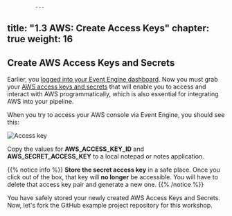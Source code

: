              ---
title: "1.3 AWS: Create Access Keys"
chapter: true
weight: 16
---

## Create AWS Access Keys and Secrets

Earlier, you [logged into your Event Engine dashboard][1]. Now you must grab your [AWS access keys and secrets][2] that will enable you to access and interact with AWS programmatically, which is also essential for integrating AWS into your pipeline.

When you try to access your AWS console via Event Engine, you should see this:

![Access key](/images/ee-access-key.png)

Copy the values for **AWS_ACCESS_KEY_ID** and **AWS_SECRET_ACCESS_KEY** to a local notepad or notes application.

{{% notice info %}}
**Store the secret access key** in a safe place. Once you click out of the box, that key will **no longer** be accessible. You will have to delete that access key pair and generate a new one.
{{% /notice %}}

You have safely stored your newly created AWS Access Keys and Secrets. Now, let's fork the GitHub example project repository for this workshop.

<!-- URL Links index -->
[1]: /020_event_engine_setup/20_aws_event_engine.html
[2]: https://docs.github.com/en/github/authenticating-to-github/connecting-to-github-with-ssh
[3]: https://docs.github.com/en/github/authenticating-to-github/connecting-to-github-with-ssh/adding-a-new-ssh-key-to-your-github-account